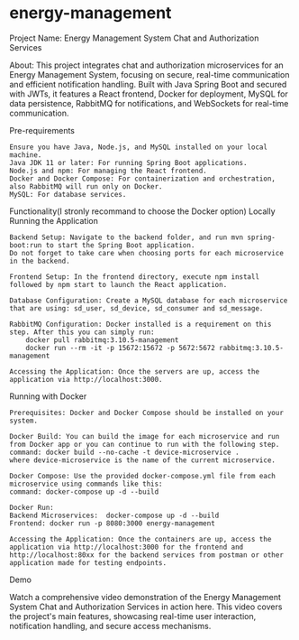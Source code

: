# energy-management

Project Name: Energy Management System Chat and Authorization Services

About: 
This project integrates chat and authorization microservices for an Energy Management System, focusing on secure, real-time communication and efficient notification handling. Built with Java Spring Boot and secured with JWTs, it features a React frontend, Docker for deployment, MySQL for data persistence, RabbitMQ for notifications, and WebSockets for real-time communication.

Pre-requirements

    Ensure you have Java, Node.js, and MySQL installed on your local machine.
    Java JDK 11 or later: For running Spring Boot applications.
    Node.js and npm: For managing the React frontend.
    Docker and Docker Compose: For containerization and orchestration, also RabbitMQ will run only on Docker.
    MySQL: For database services.

Functionality(I stronly recommand to choose the Docker option)
Locally Running the Application

    Backend Setup: Navigate to the backend folder, and run mvn spring-boot:run to start the Spring Boot application. 
    Do not forget to take care when choosing ports for each microservice in the backend.
    
    Frontend Setup: In the frontend directory, execute npm install followed by npm start to launch the React application.
    
    Database Configuration: Create a MySQL database for each microservice that are using: sd_user, sd_device, sd_consumer and sd_message.
    
    RabbitMQ Configuration: Docker installed is a requirement on this step. After this you can simply run:
        docker pull rabbitmq:3.10.5-management
        docker run --rm -it -p 15672:15672 -p 5672:5672 rabbitmq:3.10.5-management

    Accessing the Application: Once the servers are up, access the application via http://localhost:3000.

Running with Docker

    Prerequisites: Docker and Docker Compose should be installed on your system.

    Docker Build: You can build the image for each microservice and run from Docker app or you can continue to run with the following step.
    command: docker build --no-cache -t device-microservice . 
    where device-microservice is the name of the current microservice.
    
    Docker Compose: Use the provided docker-compose.yml file from each microservice using commands like this: 
    command: docker-compose up -d --build    

    Docker Run: 
    Backend Microservices:  docker-compose up -d --build
    Frontend: docker run -p 8080:3000 energy-management
    
    Accessing the Application: Once the containers are up, access the application via http://localhost:3000 for the frontend and http://localhost:80xx for the backend services from postman or other application made for testing endpoints.

Demo

Watch a comprehensive video demonstration of the Energy Management System Chat and Authorization Services in action here. This video covers the project's main features, showcasing real-time user interaction, notification handling, and secure access mechanisms.

